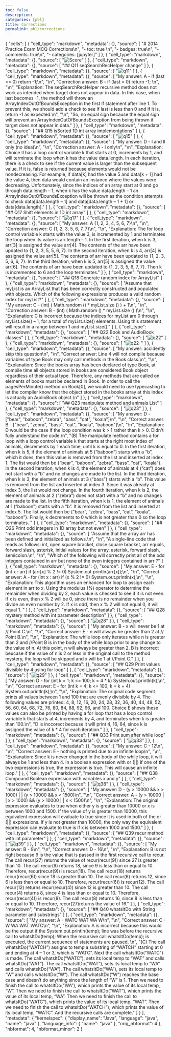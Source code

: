 ```yaml
---
toc: false
description: 
categories: [pbl]
title: Corrections 
permalink: pbl/corrections
---
```


{
 "cells": [
  {
   "cell_type": "markdown",
   "metadata": {},
   "source": [
    "# 2014 Practice Exam MCQ Corrections\n",
    "- toc: true \n",
    "- badges: true\n",
    "- comments: true\n",
    "- categories: [jupyter]"
   ]
  },
  {
   "cell_type": "markdown",
   "metadata": {},
   "source": [
    "![Score](../images/2014MCQ.png)"
   ]
  },
  {
   "cell_type": "markdown",
   "metadata": {},
   "source": [
    "## Q11 seqSearchRecHelper change"
   ]
  },
  {
   "cell_type": "markdown",
   "metadata": {},
   "source": [
    "![q11](../images/q11.png)"
   ]
  },
  {
   "cell_type": "markdown",
   "metadata": {},
   "source": [
    "My answer: A - if (last <= 0) return -1;\n",
    "\n",
    "Correction answer: B - if (last = 0) return -1; \n",
    "\n",
    "Explanation: The seqSearchRecHelper recursive method does not work as intended when target does not appear in data. In this case, when last becomes -1, the method will throw an ArrayIndexOutOfBoundsException in the first if statement after line 1. To prevent this, we should add a check to see if last is less than 0 and if it is, return -1 as expected.\n",
    "\n",
    "So, no equal sign because the equal sign will prevent an ArrayIndexOutOfBoundsException from being thrown if target does not appear in data."
   ]
  },
  {
   "cell_type": "markdown",
   "metadata": {},
   "source": [
    "## Q15 isSorted 1D int array implementations"
   ]
  },
  {
   "cell_type": "markdown",
   "metadata": {},
   "source": [
    "![q15](../images/q15.png)"
   ]
  },
  {
   "cell_type": "markdown",
   "metadata": {},
   "source": [
    "My answer: D - l and ll only (no idea)\n",
    "\n",
    "Correction answer: A - l only\n",
    "\n",
    "Explanation: Choice II has a loop control variable k that starts at 0, increments by 1, and will terminate the loop when k has the value data.length. In each iteration, there is a check to see if the current value is larger than the subsequent value. If it is, false is returned because elements would not be nondecreasing. For example, if data[k] had the value 5 and data[k + 1] had the value 4, then data would contain an instance where the values were decreasing. Unfortunately, since the indices of an array start at 0 and go through data.length – 1, when k has the value data.length – 1 an ArrayIndexOutOfBoundsException will be thrown as the condition attempts to check data[data.length – 1] and data[data.length – 1 + 1] or data[data.length]."
   ]
  },
  {
   "cell_type": "markdown",
   "metadata": {},
   "source": [
    "## Q17 Shift elements in 1D int array"
   ]
  },
  {
   "cell_type": "markdown",
   "metadata": {},
   "source": [
    "![q17](../images/q17.png)"
   ]
  },
  {
   "cell_type": "markdown",
   "metadata": {},
   "source": [
    "My answer: A {1, 2, 3, 4, 5, 6, 7}\n",
    "\n",
    "Correction answer: C {1, 2, 3, 5, 6, 7, 7}\n",
    "\n",
    "Explanation: The for loop control variable k starts with the value 3, is incremented by 1 and terminates the loop when its value is arr.length – 1. In the first iteration, when k is 3, arr[3] is assigned the value arr[4]. The contents of the arr have been updated to {1, 2, 3, 5, 5, 6, 7}. In the second iteration, when k is 4, arr[4] is assigned the value arr[5]. The contents of arr have been updated to {1, 2, 3, 5, 6, 6, 7}. In the third iteration, when k is 5, arr[5] is assigned the value arr[6]. The contents of arr have been updated to {1, 2, 3, 5, 6, 7, 7}. Then k is incremented to 6 and the loop terminates."
   ]
  },
  {
   "cell_type": "markdown",
   "metadata": {},
   "source": [
    "## Q18 Generate random index for ArrayList"
   ]
  },
  {
   "cell_type": "markdown",
   "metadata": {},
   "source": [
    "Assume that myList is an ArrayList that has been correctly constructed and populated with objects. Which of the following expressions produces a valid random index for myList?"
   ]
  },
  {
   "cell_type": "markdown",
   "metadata": {},
   "source": [
    "My answer: C - (int) ( Math.random () * myList.size () ) + 1\n",
    "\n",
    "Correction answer: B - (int) ( Math.random () * myList.size () )\n",
    "\n",
    "Explanation: C is incorrect because the indices for myList are 0 through myList.size() – 1, for a total of myList.size() elements. Using this statement will result in a range between 1 and myList.size()."
   ]
  },
  {
   "cell_type": "markdown",
   "metadata": {},
   "source": [
    "## Q22 Book and AudioBook classes"
   ]
  },
  {
   "cell_type": "markdown",
   "metadata": {},
   "source": [
    "![q22](../images/q22.png)"
   ]
  },
  {
   "cell_type": "markdown",
   "metadata": {},
   "source": [
    "![q22-](../images/q22-.png)"
   ]
  },
  {
   "cell_type": "markdown",
   "metadata": {},
   "source": [
    "My answer: accidently skip this question\n",
    "\n",
    "Correct answer: Line 4 will not compile because variables of type Book may only call methods in the Book class.\n",
    "\n",
    "Explanation: Since the books array has been declared of type Book, at compile time all objects stored in books are considered Book object regardless of their actual type. Therefore, any methods that are called on elements of books must be declared in Book. In order to call the pagesPerMinute() method on Book[0], we would need to use typecasting to let the compiler know that the object stored in the books array at this index is actually an AudioBook object.\n"
   ]
  },
  {
   "cell_type": "markdown",
   "metadata": {},
   "source": [
    "## Q23 manipulate method and animals List"
   ]
  },
  {
   "cell_type": "markdown",
   "metadata": {},
   "source": [
    "![q23](../images/q23.png)"
   ]
  },
  {
   "cell_type": "markdown",
   "metadata": {},
   "source": [
    "My answer: D - [\"bear\", \"baboon\", \"zebra\", \"bass\", \"cat\", \"koala\"]\n",
    "\n",
    "Correct answer: B - [\"bear\", \"zebra\", \"bass\", \"cat\", \"koala\", \"baboon\"]\n",
    "\n",
    "Explanation: D would be the case if the loop condition was k > 1 rather than k > 0. Didn't fully understand the code.\n",
    "(B) The manipulate method contains a for loop with a loop control variable k that starts at the right most index of animals, decrements by 1 each time, until k is equal to 0. In the first iteration, when k is 5, if the element of animals at 5 (“baboon”) starts with a “b”, which it does, then this value is removed from the list and inserted at index 1. The list would then be {“bear”, “baboon”, “zebra”, “bass”, “cat”, “koala”}. In the second iteration, when k is 4, the element of animals at 4 (“cat”) does not start with a “b” and no changes are made to the list. In the third iteration, when k is 3, the element of animals at 3 (“bass”) starts with a “b”. This value is removed from the list and inserted at index 3. Since it was already at index 3, the list would not change. In the fourth iteration, when k is 2, the element of animals at 2 (“zebra”) does not start with a “b” and no changes are made to the list.  In the fifth iteration, when k is 1, the element of animals at 1 (“baboon”) starts with a “b”. It is removed from the list and inserted at index 5. The list would then be {“bear”, “zebra”, “bass”, “cat”, “koala”, “baboon”}.  Finally, k decrements to 0 which is not greater than 0 so the loop terminates. "
   ]
  },
  {
   "cell_type": "markdown",
   "metadata": {},
   "source": [
    "## Q26 Print odd integers in 1D array but not even"
   ]
  },
  {
   "cell_type": "markdown",
   "metadata": {},
   "source": [
    "Assume that the array arr has been defined and initialized as follows.\n",
    "\n",
    "A single-line code that reads as follows: int, open square bracket, close square bracket, arr equals, forward slash, asterisk, initial values for the array, asterisk, forward slash, semicolon.\n",
    "\n",
    "Which of the following will correctly print all of the odd integers contained in arr but none of the even integers contained in arr ?"
   ]
  },
  {
   "cell_type": "markdown",
   "metadata": {},
   "source": [
    "My answer: E - for (int x : arr)  if (arr[x] % 2 != 0)  System.out.println(arr[x]);\n",
    "\n",
    "Correct answer: A - for (int x : arr)  if (x % 2 != 0)  System.out.println(x);\n",
    "\n",
    "Explanation: This algorithm uses an enhanced for loop to assign each element in arr to x. Using the modulus (%) operator to determine the remainder when dividing by 2, each value is checked to see if it is not even. If x is even, then x % 2 will be 0, since there is no remainder when you divide an even number by 2. If x is odd, then x % 2 will not equal 0, it will equal 1. "
   ]
  },
  {
   "cell_type": "markdown",
   "metadata": {},
   "source": [
    "## Q28 mystery method with int parameter description"
   ]
  },
  {
   "cell_type": "markdown",
   "metadata": {},
   "source": [
    "![q28](../images/q28.png)"
   ]
  },
  {
   "cell_type": "markdown",
   "metadata": {},
   "source": [
    "My answer: B - x will never be 1 at // Point C.\n",
    "\n",
    "Correct answer: E - n will always be greater than 2 at // Point B.\n",
    "\n",
    "Explanation: The while loop only iterates while n is greater than 2 and //Point B is in the body of the while loop prior to any change to the value of n. At this point, n will always be greater than 2. B is incorrect beucase if the value of n is 2 or less in the original call to the method mystery, the loop will be skipped and x will be 1 at //Point C."
   ]
  },
  {
   "cell_type": "markdown",
   "metadata": {},
   "source": [
    "## Q29 Print values divisible by 4 using for loop"
   ]
  },
  {
   "cell_type": "markdown",
   "metadata": {},
   "source": [
    "![q29](../images/q29.png)"
   ]
  },
  {
   "cell_type": "markdown",
   "metadata": {},
   "source": [
    "My answer: D - for (int k = 1; k <= 100; k = 4 * k)  System.out.println(k);\n",
    "\n",
    "Correct answer: E - for (int k = 4; k <= 100; k = k + 4)  System.out.println(k);\n",
    "\n",
    "Explanation: The original code segment prints all values between 1 and 100 that are evenly divisible by 4. The following values are printed: 4, 8, 12, 16, 20, 24, 28, 32, 36, 40, 44, 48, 52, 56, 60, 64, 68, 72, 76, 80, 84, 88, 92, 96, and 100. Choice E shows these values can also be printed by having a for loop that has a loop control variable k that starts at 4, increments by 4, and terminates when k is greater than 100.\n",
    "D is inccorect because it will print 4, 16, 64, since k is assigned the value of k * 4 for each iteration."
   ]
  },
  {
   "cell_type": "markdown",
   "metadata": {},
   "source": [
    "## Q33 Print sum after while loop"
   ]
  },
  {
   "cell_type": "markdown",
   "metadata": {},
   "source": [
    "![q33](../images/q33.png)"
   ]
  },
  {
   "cell_type": "markdown",
   "metadata": {},
   "source": [
    "My answer: C - 12\n",
    "\n",
    "Correct answer: E - nothing is printed due to an infinite loop\n",
    "\n",
    "Explanation: Since k is never changed in the body of the while loop, it will always be 1 and less than 4. In a boolean expression with or (||) if one of the two expressions is true, the expression is true. This will cause an infinite loop."
   ]
  },
  {
   "cell_type": "markdown",
   "metadata": {},
   "source": [
    "## Q38 Compound Boolean expression with variables x and y"
   ]
  },
  {
   "cell_type": "markdown",
   "metadata": {},
   "source": [
    "![q38](../images/q38.png)"
   ]
  },
  {
   "cell_type": "markdown",
   "metadata": {},
   "source": [
    "My answer: D - (y > 10000 && x > 1000) | | (y > 10000 && x < 1500)\n",
    "\n",
    "Correct answer: A - (y > 10000 | | x > 1000) && (y > 10000 | | x < 1500)\n",
    "\n",
    "Explanation: The original expression evaluates to true when either y is greater than 10000 or x is between 1000 and 1500. If the value of y is greater than 10000, this equivalent expression will evaluate to true since it is used in both of the or (||) expressions. If y is not greater than 10000, the only way the equivalent expression can evaluate to true is if x is between 1000 and 1500."
   ]
  },
  {
   "cell_type": "markdown",
   "metadata": {},
   "source": [
    "## Q39 recur method with int parameter"
   ]
  },
  {
   "cell_type": "markdown",
   "metadata": {},
   "source": [
    "![q39](../images/q39.png)"
   ]
  },
  {
   "cell_type": "markdown",
   "metadata": {},
   "source": [
    "My answer: B - 9\n",
    "\n",
    "Correct answer: D - 16\n",
    "\n",
    "Explanation: B is not right because 9 is the value that is passed in the first recursive call to recur. The call recur(27) returns the value of recur(recur(9)) since 27 is greater than 10. The call recur(9) returns 18, since 9 is less than or equal to 10. Therefore, recur(recur(9)) is recur(18). The call recur(18) returns recur(recur(6)) since 18 is greater than 10. The call recur(6) returns 12, since 6 is less than or equal to 10. Therefore, recur(recur(6)) is recur(12). The call recur(12) returns recur(recur(4)) since 12 is greater than 10. The call recur(4) returns 8, since 4 is less than or equal to 10. Therefore, recur(recur(4)) is recur(8). The call recur(8) returns 16, since 8 is less than or equal to 10.  Therefore, recur(27)returns the value of 16."
   ]
  },
  {
   "cell_type": "markdown",
   "metadata": {},
   "source": [
    "## Q40 whatsItDo with String parameter and substrings"
   ]
  },
  {
   "cell_type": "markdown",
   "metadata": {},
   "source": [
    "My answer: A - WATC  WAT  WA  W\n",
    "\n",
    "Correct answer: C - W  WA  WAT  WATC\n",
    "\n",
    "Explanation: A is incorrect because this would be the output if the System.out.println(temp); line was before the recursive call to whatsItDo(temp); When the recursive call whatsItDo(temp); is executed, the current sequence of statements are paused. \n",
    "(C) The call whatsItDo(“WATCH”) assigns to temp a substring of “WATCH” starting at 0 and ending at 4 – 1 or 3, which is “WATC”. Next the call whatsItDo(“WATC”) is made. The call whatsItDo(“WATC”), sets its local temp to “WAT” and calls whatsItDo(“WAT”). The call whatsItDo(“WAT”), sets its local temp to “WA” and calls whatsItDo(“WA”). The call whatsItDo(“WA”), sets its local temp to “W” and calls whatsItDo(“W”). The call whatsItDo(“W”) reaches the base case and doesn’t do anything since the length of “W” is 1. Then we need to finish the call to whatsItDo(“WA”), which prints the value of its local temp, “W”.  Then we need to finish the call to whatsItDo(“WAT”), which prints the value of its local temp, “WA”. Then we need to finish the call to whatsItDo(“WATC”), which prints the value of its local temp, “WAT”. Then we need to finish the call to whatsItDo(“WATCH”), which prints the value of its local temp, “WATC”. And the recursive calls are complete."
   ]
  }
 ],
 "metadata": {
  "kernelspec": {
   "display_name": "Java",
   "language": "java",
   "name": "java"
  },
  "language_info": {
   "name": "java"
  },
  "orig_nbformat": 4
 },
 "nbformat": 4,
 "nbformat_minor": 2
}
 
